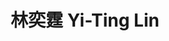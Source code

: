 ---
chinese_name: 林奕霆
english_name: Yi-Ting Lin
title: 林奕霆 Yi-Ting Lin
id: linyiting
collection: members
position: Part-time Research Assistant
type: part-time research assistant
department: 經濟學系學士班四年級
# image_path: https://source.unsplash.com/collection/139386/600x600?a=.png
photo: pt_ra/linyiting.jpg
# blurb: 123
---